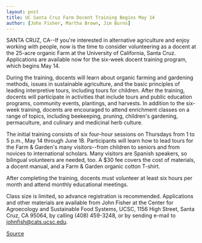 ```yaml
---
layout: post
title: UC Santa Cruz Farm Docent Training Begins May 14
author: [John Fisher, Martha Brown, Jim Burns]
---
```


SANTA CRUZ, CA--If you're interested in alternative agriculture and enjoy  working with people, now is the time to consider volunteering as a docent at  the 25-acre organic Farm at the University of California, Santa Cruz.  Applications are available now for the six-week docent training program,  which begins May 14.

During the training, docents will learn about organic farming and gardening  methods, issues in sustainable agriculture, and the basic principles of leading  interpretive tours, including tours for children. After the training, docents  will participate in activities that include tours and public education programs,  community events, plantings, and harvests. In addition to the six-week  training, docents are encouraged to attend enrichment classes on a range of  topics, including beekeeping, pruning, children's gardening, permaculture,  and culinary and medicinal herb culture.

The initial training consists of six four-hour sessions on Thursdays from 1 to  5 p.m., May 14 through June 18. Participants will learn how to lead tours for  the Farm & Garden's many visitors--from children to seniors and from  novices to international scholars. Many visitors are Spanish speakers, so  bilingual volunteers are needed, too. A $30 fee covers the cost of materials, a  docent manual, and a Farm & Garden organic cotton T-shirt.

After completing the training, docents must volunteer at least six hours per  month and attend monthly educational meetings.

Class size is limited, so advance registration is recommended. Applications  and other materials are available from John Fisher at the Center for  Agroecology and Sustainable Food Systems, UCSC, 1156 High Street, Santa  Cruz, CA 95064, by calling (408) 459-3248, or by sending e-mail to  johnfish@cats.ucsc.edu.

[Source](http://www1.ucsc.edu/news_events/press_releases/archive/97-98/04-98/041798-UCSC_Farm_docent_tr.html "Permalink to 041798-UCSC_Farm_docent_tr")
